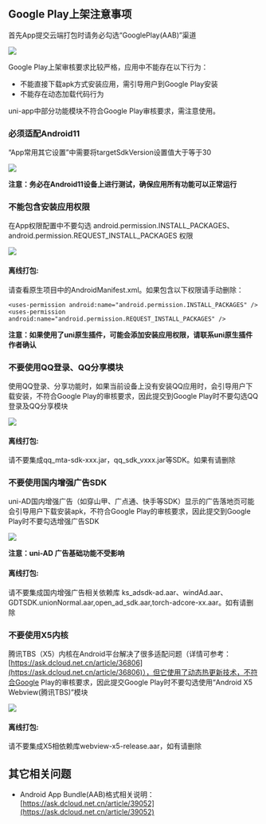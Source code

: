 ## Google Play上架注意事项

首先App提交云端打包时请务必勾选“GooglePlay(AAB)”渠道

![](https://dcloud-img.oss-cn-hangzhou.aliyuncs.com/uni-app/doc/app/android/googleplay/channel.png)

Google Play上架审核要求比较严格，应用中不能存在以下行为：
- 不能直接下载apk方式安装应用，需引导用户到Google Play安装
- 不能存在动态加载代码行为

uni-app中部分功能模块不符合Google Play审核要求，需注意使用。

### 必须适配Android11
“App常用其它设置”中需要将targetSdkVersion设置值大于等于30

![](https://dcloud-img.oss-cn-hangzhou.aliyuncs.com/uni-app/doc/app/android/googleplay/targetsdkversion.png)

**注意：务必在Android11设备上进行测试，确保应用所有功能可以正常运行**


### 不能包含安装应用权限
在App权限配置中不要勾选 android.permission.INSTALL_PACKAGES、android.permission.REQUEST_INSTALL_PACKAGES 权限

![](https://dcloud-img.oss-cn-hangzhou.aliyuncs.com/uni-app/doc/app/android/googleplay/permission-install.png)

#### 离线打包:

请查看原生项目中的AndroidManifest.xml。如果包含以下权限请手动删除：

```
<uses-permission android:name="android.permission.INSTALL_PACKAGES" />
<uses-permission android:name="android.permission.REQUEST_INSTALL_PACKAGES" />
```

**注意：如果使用了uni原生插件，可能会添加安装应用权限，请联系uni原生插件作者确认**

### 不要使用QQ登录、QQ分享模块
使用QQ登录、分享功能时，如果当前设备上没有安装QQ应用时，会引导用户下载安装，不符合Google Play的审核要求，因此提交到Google Play时不要勾选QQ登录及QQ分享模块

![](https://dcloud-img.oss-cn-hangzhou.aliyuncs.com/uni-app/doc/app/android/googleplay/qq.png)

#### 离线打包:

请不要集成qq_mta-sdk-xxx.jar，qq_sdk_vxxx.jar等SDK。如果有请删除

### 不要使用国内增强广告SDK
uni-AD国内增强广告（如穿山甲、广点通、快手等SDK）显示的广告落地页可能会引导用户下载安装apk，不符合Google Play的审核要求，因此提交到Google Play时不要勾选增强广告SDK

![](https://dcloud-img.oss-cn-hangzhou.aliyuncs.com/uni-app/doc/app/android/googleplay/ad.png)

**注意：uni-AD 广告基础功能不受影响**

#### 离线打包:

请不要集成国内增强广告相关依赖库 ks_adsdk-ad.aar、windAd.aar、GDTSDK.unionNormal.aar,open_ad_sdk.aar,torch-adcore-xx.aar。如有请删除

### 不要使用X5内核
腾讯TBS（X5）内核在Android平台解决了很多适配问题（详情可参考：[https://ask.dcloud.net.cn/article/36806](https://ask.dcloud.net.cn/article/36806)），但它使用了动态热更新技术，不符合Google Play的审核要求，因此提交Google Play时不要勾选使用“Android X5 Webview(腾讯TBS)”模块

![](https://dcloud-img.oss-cn-hangzhou.aliyuncs.com/uni-app/doc/app/android/googleplay/x5.png)

#### 离线打包:

请不要集成X5相依赖库webview-x5-release.aar，如有请删除

## 其它相关问题
- Android App Bundle(AAB)格式相关说明：[https://ask.dcloud.net.cn/article/39052](https://ask.dcloud.net.cn/article/39052)